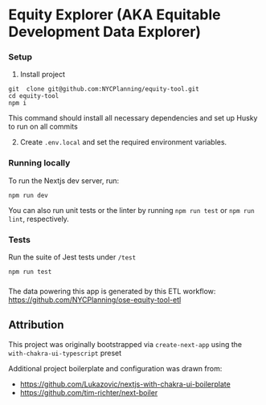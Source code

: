 # Equity Explorer (AKA Equitable Development Data Explorer)

### Setup
1.  Install project
```
git  clone git@github.com:NYCPlanning/equity-tool.git
cd equity-tool
npm i
```

This command should install all necessary dependencies and set up Husky to run on all commits

2. Create `.env.local` and set the required environment variables.


### Running locally
To run the Nextjs dev server, run:
```
npm run dev
```

You can also run unit tests or the linter by running `npm run test` or `npm run lint`, respectively.

### Tests
Run the suite of Jest tests under `/test`
```
npm run test
```

### 
The data powering this app is generated by this ETL workflow:
https://github.com/NYCPlanning/ose-equity-tool-etl

## Attribution

This project was originally bootstrapped via `create-next-app` using the `with-chakra-ui-typescript` preset

Additional project boilerplate and configuration was drawn from:
* https://github.com/Lukazovic/nextjs-with-chakra-ui-boilerplate
* https://github.com/tim-richter/next-boiler
